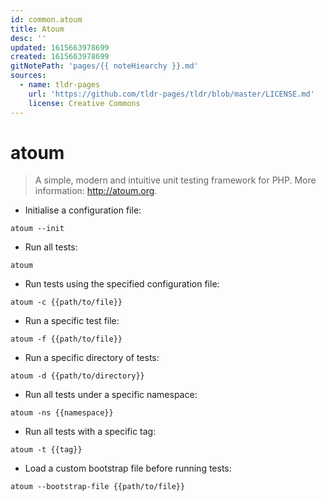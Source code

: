 ```yaml
---
id: common.atoum
title: Atoum
desc: ''
updated: 1615663978699
created: 1615663978699
gitNotePath: 'pages/{{ noteHiearchy }}.md'
sources:
  - name: tldr-pages
    url: 'https://github.com/tldr-pages/tldr/blob/master/LICENSE.md'
    license: Creative Commons
---
```

# atoum

> A simple, modern and intuitive unit testing framework for PHP.
> More information: <http://atoum.org>.

- Initialise a configuration file:

`atoum --init`

- Run all tests:

`atoum`

- Run tests using the specified configuration file:

`atoum -c {{path/to/file}}`

- Run a specific test file:

`atoum -f {{path/to/file}}`

- Run a specific directory of tests:

`atoum -d {{path/to/directory}}`

- Run all tests under a specific namespace:

`atoum -ns {{namespace}}`

- Run all tests with a specific tag:

`atoum -t {{tag}}`

- Load a custom bootstrap file before running tests:

`atoum --bootstrap-file {{path/to/file}}`

